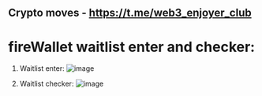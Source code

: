 ## Crypto moves - https://t.me/web3_enjoyer_club

# fireWallet waitlist enter and checker:

1. Waitlist enter:
![image](https://github.com/MsLolita/fire_wallet/assets/58307006/7be02996-7e84-442c-b1da-6d4fcd46d23a)

2. Waitlist checker:
![image](https://github.com/MsLolita/fire_wallet/assets/58307006/a8b3c26e-c0a8-4f3f-9c47-e27691fdc724)
